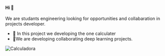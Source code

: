 #### Hi 👋
We are studants engineering  looking for opportunities and collabaration in projects developer.
- 🔭 In this  project we developing the one calculater
- 🤝We are developing  collaborating deep learning projects. 


![Calculadora](https://user-images.githubusercontent.com/61884002/168275672-e61d3d45-1069-478d-a25c-178a29c07e22.png)

